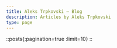 ```yaml
---
title: Aleks Trpkovski — Blog
description: Articles by Aleks Trpkovski
type: page
---
```


::posts{:pagination=true :limit=10}
::
